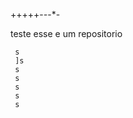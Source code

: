



+++++-*-*-*-

 
 teste esse e um repositorio 

 
  
   
    
     
      














     

     s
     ]s
     s
     s
     s
     s
     s



